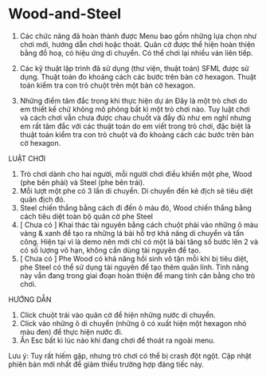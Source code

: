 # Wood-and-Steel
1. Các chức năng đã hoàn thành được
Menu bao gồm những lựa chọn như chơi mới, hướng dẫn chơi hoặc thoát.
Quân cờ được thể hiện hoàn thiện bằng đồ hoạ, có hiệu ứng di chuyển.
Có thể chơi lại nhiều ván liên tiếp.

2. Các kỹ thuật lập trình đã sử dụng (thư viện, thuật toán)
SFML được sử dụng.
Thuật toán đo khoảng cách các bước trên bàn cờ hexagon.
Thuật toán kiểm tra con trỏ chuột trên một bàn cờ hexagon.


3. Những điểm tâm đắc trong khi thực hiện dự án
Đây là một trò chơi do em thiết kế chứ không mô phỏng bất kì một trò chơi nào. 
Tuy luật chơi và cách chơi vẫn chưa được chau chuốt và đầy đủ như em nghĩ nhưng em rất tâm đắc với các thuật toán do em viết trong trò chơi, đặc biệt là thuật toán kiểm tra con trỏ chuột và đo khoảng cách các bước trên bàn cờ hexagon.


LUẬT CHƠI
1. Trò chơi dành cho hai người, mỗi người chơi điều khiển một phe, Wood (phe bên phải) và Steel (phe bên trái).
2. Mỗi lượt một phe có 3 lần di chuyển. Di chuyển đến kẻ địch sẽ tiêu diệt quân địch đó.
3. Steel chiến thắng bằng cách đi đến ô màu đỏ, Wood chiến thắng bằng cách tiêu diệt toàn bộ quân cờ phe Steel
4. [ Chưa có ] Khai thác tài nguyên bằng cách chuột phải vào những ô màu vàng & xanh để tạo ra những lá bài hỗ trợ khả năng di chuyển và tấn công. Hiện tại vì là demo nên mới chỉ có một lá bài tăng số bước lên 2 và có số lượng vô hạn, không cần dùng tài nguyên để tạo.
5. [ Chưa có ] Phe Wood có khả năng hồi sinh vô tận mỗi khi bị tiêu diệt, phe Steel có thể sử dụng tài nguyên để tạo thêm quân lính. Tính năng này vẫn đang trong giai đoạn hoàn thiện để mang tính cân bằng cho trò chơi.

HƯỚNG DẪN
1. Click chuột trái vào quân cờ để hiện những nước di chuyển.
2. Click vào những ô di chuyển (những ô có xuất hiện một hexagon nhỏ màu đen) để thực hiện nước đi.
3. Ấn Esc bất kì lúc nào khi đang chơi để thoát ra ngoài menu.

Lưu ý: Tuy rất hiếm gặp, nhưng trò chơi có thể bị crash đột ngột. Cập nhật phiên bản mới nhất để giảm thiểu trường hợp đáng tiếc này.
